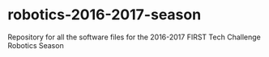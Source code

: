 # robotics-2016-2017-season
Repository for all the software files for the 2016-2017 FIRST Tech Challenge Robotics Season
